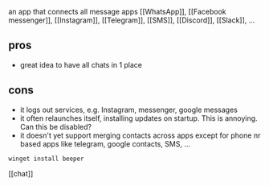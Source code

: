 an app that connects all message apps
[[WhatsApp]], [[Facebook messenger]], [[Instagram]], [[Telegram]], [[SMS]], [[Discord]], [[Slack]], ...

## pros
- great idea to have all chats in 1 place
## cons
- it logs out services, e.g. Instagram, messenger, google messages
- it often relaunches itself, installing updates on startup. This is annoying. Can this be disabled?
- it doesn't yet support merging contacts across apps except for phone nr based apps like telegram, google contacts, SMS, ...

```
winget install beeper
```

[[chat]]